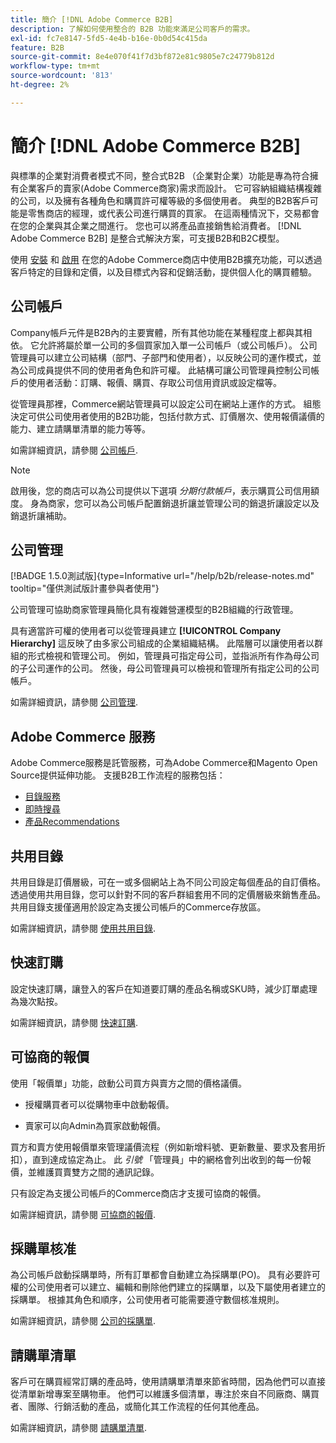 ```yaml
---
title: 簡介 [!DNL Adobe Commerce B2B]
description: 了解如何使用整合的 B2B 功能來滿足公司客戶的需求。
exl-id: fc7e8147-5fd5-4e4b-b16e-0b0d54c415da
feature: B2B
source-git-commit: 8e4e070f41f7d3bf872e81c9805e7c24779b812d
workflow-type: tm+mt
source-wordcount: '813'
ht-degree: 2%

---
```


# 簡介 [!DNL Adobe Commerce B2B]

與標準的企業對消費者模式不同，整合式B2B （企業對企業）功能是專為符合擁有企業客戶的賣家(Adobe Commerce商家)需求而設計。 它可容納組織結構複雜的公司，以及擁有各種角色和購買許可權等級的多個使用者。 典型的B2B客戶可能是零售商店的經理，或代表公司進行購買的買家。 在這兩種情況下，交易都會在您的企業與其企業之間進行。 您也可以將產品直接銷售給消費者。 [!DNL Adobe Commerce B2B] 是整合式解決方案，可支援B2B和B2C模型。

使用 [安裝](install.md) 和 [啟用](enable-basic-features.md) 在您的Adobe Commerce商店中使用B2B擴充功能，可以透過客戶特定的目錄和定價，以及目標式內容和促銷活動，提供個人化的購買體驗。

## 公司帳戶

Company帳戶元件是B2B內的主要實體，所有其他功能在某種程度上都與其相依。 它允許將屬於單一公司的多個買家加入單一公司帳戶（或公司帳戶）。 公司管理員可以建立公司結構（部門、子部門和使用者），以反映公司的運作模式，並為公司成員提供不同的使用者角色和許可權。 此結構可讓公司管理員控制公司帳戶的使用者活動：訂購、報價、購買、存取公司信用資訊或設定檔等。

從管理員那裡，Commerce網站管理員可以設定公司在網站上運作的方式。 組態決定可供公司使用者使用的B2B功能，包括付款方式、訂價層次、使用報價議價的能力、建立請購單清單的能力等等。

如需詳細資訊，請參閱 [公司帳戶](account-companies.md).

>[!NOTE]
>
>啟用後，您的商店可以為公司提供以下選項 _分期付款帳戶_，表示購買公司信用額度。 身為商家，您可以為公司帳戶配置銷退折讓並管理公司的銷退折讓設定以及銷退折讓補助。

## 公司管理

[!BADGE 1.5.0測試版]{type=Informative url="/help/b2b/release-notes.md" tooltip="僅供測試版計畫參與者使用"}

公司管理可協助商家管理員簡化具有複雜營運模型的B2B組織的行政管理。

具有適當許可權的使用者可以從管理員建立 **[!UICONTROL Company Hierarchy]** 這反映了由多家公司組成的企業組織結構。 此階層可以讓使用者以群組的形式檢視和管理公司。 例如，管理員可指定母公司，並指派所有作為母公司的子公司運作的公司。 然後，母公司管理員可以檢視和管理所有指定公司的公司帳戶。

如需詳細資訊，請參閱 [公司管理](manage-companies.md).

## Adobe Commerce 服務

Adobe Commerce服務是託管服務，可為Adobe Commerce和Magento Open Source提供延伸功能。 支援B2B工作流程的服務包括：

* [目錄服務](https://experienceleague.adobe.com/docs/commerce-merchant-services/catalog-service/guide-overview.html)
* [即時搜尋](https://experienceleague.adobe.com/docs/commerce-merchant-services/live-search/guide-overview.html)
* [產品Recommendations](https://experienceleague.adobe.com/docs/commerce-merchant-services/product-recommendations/guide-overview.html)

## 共用目錄

共用目錄是訂價層級，可在一或多個網站上為不同公司設定每個產品的自訂價格。 透過使用共用目錄，您可以針對不同的客戶群組套用不同的定價層級來銷售產品。 共用目錄支援僅適用於設定為支援公司帳戶的Commerce存放區。

如需詳細資訊，請參閱 [使用共用目錄](catalog-shared.md).

## 快速訂購

設定快速訂購，讓登入的客戶在知道要訂購的產品名稱或SKU時，減少訂單處理為幾次點按。

如需詳細資訊，請參閱 [快速訂購](quick-order.md).

## 可協商的報價

使用「報價單」功能，啟動公司買方與賣方之間的價格議價。

* 授權購買者可以從購物車中啟動報價。

* 賣家可以向Admin為買家啟動報價。

買方和賣方使用報價單來管理議價流程（例如新增料號、更新數量、要求及套用折扣），直到達成協定為止。 此 _引號_ 「管理員」中的網格會列出收到的每一份報價，並維護買賣雙方之間的通訊記錄。

只有設定為支援公司帳戶的Commerce商店才支援可協商的報價。

如需詳細資訊，請參閱 [可協商的報價](quotes.md).

## 採購單核准

為公司帳戶啟動採購單時，所有訂單都會自動建立為採購單(PO)。 具有必要許可權的公司使用者可以建立、編輯和刪除他們建立的採購單，以及下屬使用者建立的採購單。 根據其角色和順序，公司使用者可能需要遵守數個核准規則。

如需詳細資訊，請參閱 [公司的採購單](purchase-order-flow.md).

## 請購單清單

客戶可在購買經常訂購的產品時，使用請購單清單來節省時間，因為他們可以直接從清單新增專案至購物車。 他們可以維護多個清單，專注於來自不同廠商、購買者、團隊、行銷活動的產品，或簡化其工作流程的任何其他產品。

如需詳細資訊，請參閱 [請購單清單](requisition-lists.md).
